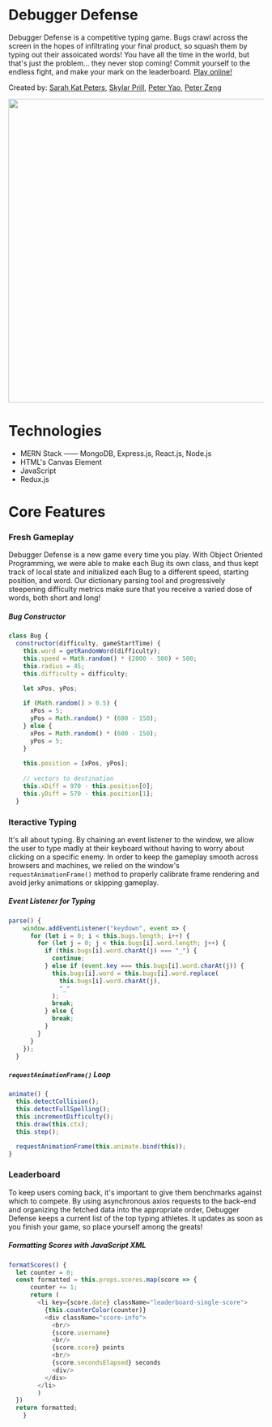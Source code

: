 # Debugger Defense
Debugger Defense is a competitive typing game. Bugs crawl across the screen in the hopes of infiltrating your final product, so squash them by typing out their assoicated words! You have all the time in the world, but that's just the problem... they never stop coming! Commit yourself to the endless fight, and make your mark on the leaderboard. [Play online!](https://debuggerdefense.herokuapp.com/#/)

Created by: [Sarah Kat Peters](https://github.com/kat-onyx), [Skylar Prill](https://github.com/L412/), [Peter Yao](https://github.com/peteryao7), [Peter Zeng](https://github.com/pzengpzeng)

<p align="center" >
 <img src="https://github.com/peteryao7/debugger-defense/blob/master/frontend/public/game/debugger-defense-gameplay.png" width="600" />
</p>

# Technologies
* MERN Stack —— MongoDB, Express.js, React.js, Node.js
* HTML's Canvas Element
* JavaScript
* Redux.js

# Core Features
### Fresh Gameplay
Debugger Defense is a new game every time you play. With Object Oriented Programming, we were able to make each Bug its own class, and thus kept track of local state and initialized each Bug to a different speed, starting position, and word. Our dictionary parsing tool and progressively steepening difficulty metrics make sure that you receive a varied dose of words, both short and long!

##### Bug Constructor
```javascript
class Bug {
  constructor(difficulty, gameStartTime) {
    this.word = getRandomWord(difficulty);
    this.speed = Math.random() * (2000 - 500) + 500;
    this.radius = 45;
    this.difficulty = difficulty;
    
    let xPos, yPos;

    if (Math.random() > 0.5) {
      xPos = 5;
      yPos = Math.random() * (600 - 150);
    } else {
      xPos = Math.random() * (600 - 150);
      yPos = 5;
    }
    
    this.position = [xPos, yPos];
    
    // vectors to destination
    this.xDiff = 970 - this.position[0];
    this.yDiff = 570 - this.position[1];
  }
```

### Iteractive Typing
It's all about typing. By chaining an event listener to the window, we allow the user to type madly at their keyboard without having to worry about clicking on a specific enemy. In order to keep the gameplay smooth across browsers and machines, we relied on the window's `requestAnimationFrame()` method to properly calibrate frame rendering and avoid jerky animations or skipping gameplay.

##### Event Listener for Typing
```javascript
parse() {
    window.addEventListener("keydown", event => {
      for (let i = 0; i < this.bugs.length; i++) {
        for (let j = 0; j < this.bugs[i].word.length; j++) {
          if (this.bugs[i].word.charAt(j) === "_") {
            continue;
          } else if (event.key === this.bugs[i].word.charAt(j)) {
            this.bugs[i].word = this.bugs[i].word.replace(
              this.bugs[i].word.charAt(j),
              "_"
            );
            break;
          } else {
            break;
          }
        }
      }
    });
  }
```

##### `requestAnimationFrame()` Loop
```javascript 
animate() {
  this.detectCollision();
  this.detectFullSpelling();
  this.incrementDifficulty();
  this.draw(this.ctx);
  this.step();

  requestAnimationFrame(this.animate.bind(this));
}
```

### Leaderboard
To keep users coming back, it's important to give them benchmarks against which to compete. By using asynchronous axios requests to the back-end and organizing the fetched data into the appropriate order, Debugger Defense keeps a current list of the top typing athletes. It updates as soon as you finish your game, so place yourself among the greats!

##### Formatting Scores with JavaScript XML
```javascript 
formatScores() {
  let counter = 0;
  const formatted = this.props.scores.map(score => {
      counter += 1;
      return (
        <li key={score.date} className="leaderboard-single-score">
          {this.counterColor(counter)}
          <div className="score-info">
            <br/>
            {score.username} 
            <br/> 
            {score.score} points
            <br/> 
            {score.secondsElapsed} seconds
            <div/>
          </div>
        </li>
        )
  })
  return formatted;
    }
```
